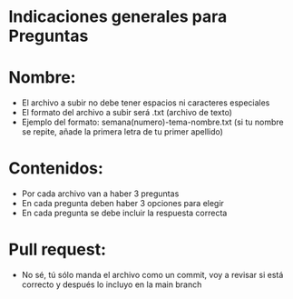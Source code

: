 # Indicaciones generales para Preguntas 

# Nombre: 
- El archivo a subir no debe tener espacios ni caracteres especiales
- El formato del archivo a subir será .txt (archivo de texto)
- Ejemplo del formato: semana(numero)-tema-nombre.txt (si tu nombre se repite, añade la primera letra de tu primer apellido)

# Contenidos:
- Por cada archivo van a haber 3 preguntas
- En cada pregunta deben haber 3 opciones para elegir
- En cada pregunta se debe incluir la respuesta correcta

# Pull request:
- No sé, tú sólo manda el archivo como un commit, voy a revisar si está correcto y después lo incluyo en la main branch
